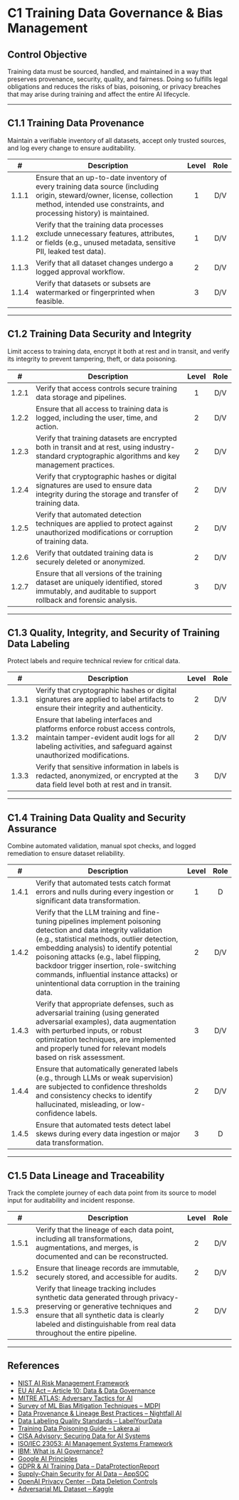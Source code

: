 # C1 Training Data Governance & Bias Management

## Control Objective

Training data must be sourced, handled, and maintained in a way that preserves provenance, security, quality, and fairness. Doing so fulfills legal obligations and reduces the risks of bias, poisoning, or privacy breaches that may arise during training and affect the entire AI lifecycle.

---

## C1.1 Training Data Provenance

Maintain a verifiable inventory of all datasets, accept only trusted sources, and log every change to ensure auditability.

|   #   | Description                                                                                                                                                                                      | Level | Role |
| :---: | ------------------------------------------------------------------------------------------------------------------------------------------------------------------------------------------------ | :---: | :--: |
| 1.1.1 | Ensure that an up-to-date inventory of every training data source (including origin, steward/owner, license, collection method, intended use constraints, and processing history) is maintained. |   1   | D/V  |
| 1.1.2 | Verify that the training data processes exclude unnecessary features, attributes, or fields (e.g., unused metadata, sensitive PII, leaked test data).                                            |   1   | D/V  |
| 1.1.3 | Verify that all dataset changes undergo a logged approval workflow.                                                                                                                              |   2   | D/V  |
| 1.1.4 | Verify that datasets or subsets are watermarked or fingerprinted when feasible.                                                                                                                  |   3   | D/V  |

---

## C1.2 Training Data Security and Integrity

Limit access to training data, encrypt it both at rest and in transit, and verify its integrity to prevent tampering, theft, or data poisoning.

|   #   | Description                                                                                                                                             | Level | Role |
| :---: | ------------------------------------------------------------------------------------------------------------------------------------------------------- | :---: | :--: |
| 1.2.1 | Verify that access controls secure training data storage and pipelines.                                                                                 |   1   | D/V  |
| 1.2.2 | Ensure that all access to training data is logged, including the user, time, and action.                                                                |   2   | D/V  |
| 1.2.3 | Verify that training datasets are encrypted both in transit and at rest, using industry-standard cryptographic algorithms and key management practices. |   2   | D/V  |
| 1.2.4 | Verify that cryptographic hashes or digital signatures are used to ensure data integrity during the storage and transfer of training data.              |   2   | D/V  |
| 1.2.5 | Verify that automated detection techniques are applied to protect against unauthorized modifications or corruption of training data.                    |   2   | D/V  |
| 1.2.6 | Verify that outdated training data is securely deleted or anonymized.                                                                                   |   2   | D/V  |
| 1.2.7 | Ensure that all versions of the training dataset are uniquely identified, stored immutably, and auditable to support rollback and forensic analysis.    |   3   | D/V  |

---

## C1.3 Quality, Integrity, and Security of Training Data Labeling

Protect labels and require technical review for critical data.

|   #   | Description                                                                                                                                                                                     | Level | Role |
| :---: | ----------------------------------------------------------------------------------------------------------------------------------------------------------------------------------------------- | :---: | :--: |
| 1.3.1 | Verify that cryptographic hashes or digital signatures are applied to label artifacts to ensure their integrity and authenticity.                                                               |   2   | D/V  |
| 1.3.2 | Ensure that labeling interfaces and platforms enforce robust access controls, maintain tamper-evident audit logs for all labeling activities, and safeguard against unauthorized modifications. |   2   | D/V  |
| 1.3.3 | Verify that sensitive information in labels is redacted, anonymized, or encrypted at the data field level both at rest and in transit.                                                          |   3   | D/V  |

---

## C1.4 Training Data Quality and Security Assurance

Combine automated validation, manual spot checks, and logged remediation to ensure dataset reliability.

|   #   | Description                                                                                                                                                                                                                                                                                                                                                                                    | Level | Role |
| :---: | ---------------------------------------------------------------------------------------------------------------------------------------------------------------------------------------------------------------------------------------------------------------------------------------------------------------------------------------------------------------------------------------------- | :---: | :--: |
| 1.4.1 | Verify that automated tests catch format errors and nulls during every ingestion or significant data transformation.                                                                                                                                                                                                                                                                           |   1   |  D   |
| 1.4.2 | Verify that the LLM training and fine-tuning pipelines implement poisoning detection and data integrity validation (e.g., statistical methods, outlier detection, embedding analysis) to identify potential poisoning attacks (e.g., label flipping, backdoor trigger insertion, role-switching commands, influential instance attacks) or unintentional data corruption in the training data. |   2   | D/V  |
| 1.4.3 | Verify that appropriate defenses, such as adversarial training (using generated adversarial examples), data augmentation with perturbed inputs, or robust optimization techniques, are implemented and properly tuned for relevant models based on risk assessment.                                                                                                                            |   3   | D/V  |
| 1.4.4 | Ensure that automatically generated labels (e.g., through LLMs or weak supervision) are subjected to confidence thresholds and consistency checks to identify hallucinated, misleading, or low-confidence labels.                                                                                                                                                                              |   2   | D/V  |
| 1.4.5 | Ensure that automated tests detect label skews during every data ingestion or major data transformation.                                                                                                                                                                                                                                                                                       |   3   |  D   |

---

## C1.5 Data Lineage and Traceability

Track the complete journey of each data point from its source to model input for auditability and incident response.

|   #   | Description                                                                                                                                                                                                                                 | Level | Role |
| :---: | ------------------------------------------------------------------------------------------------------------------------------------------------------------------------------------------------------------------------------------------- | :---: | :--: |
| 1.5.1 | Verify that the lineage of each data point, including all transformations, augmentations, and merges, is documented and can be reconstructed.                                                                                               |   2   | D/V  |
| 1.5.2 | Ensure that lineage records are immutable, securely stored, and accessible for audits.                                                                                                                                                      |   2   | D/V  |
| 1.5.3 | Verify that lineage tracking includes synthetic data generated through privacy-preserving or generative techniques and ensure that all synthetic data is clearly labeled and distinguishable from real data throughout the entire pipeline. |   2   | D/V  |

---

## References

* [NIST AI Risk Management Framework](https://www.nist.gov/itl/ai-risk-management-framework)
* [EU AI Act – Article 10: Data & Data Governance](https://artificialintelligenceact.eu/article/10/)
* [MITRE ATLAS: Adversary Tactics for AI](https://atlas.mitre.org/)
* [Survey of ML Bias Mitigation Techniques – MDPI](https://www.mdpi.com/2673-6470/4/1/1)
* [Data Provenance & Lineage Best Practices – Nightfall AI](https://www.nightfall.ai/ai-security-101/data-provenance-and-lineage)
* [Data Labeling Quality Standards – LabelYourData](https://labelyourdata.com/articles/data-labeling-quality-and-how-to-measure-it)
* [Training Data Poisoning Guide – Lakera.ai](https://www.lakera.ai/blog/training-data-poisoning)
* [CISA Advisory: Securing Data for AI Systems](https://www.cisa.gov/news-events/cybersecurity-advisories/aa25-142a)
* [ISO/IEC 23053: AI Management Systems Framework](https://www.iso.org/sectors/it-technologies/ai)
* [IBM: What is AI Governance?](https://www.ibm.com/think/topics/ai-governance)
* [Google AI Principles](https://ai.google/principles/)
* [GDPR & AI Training Data – DataProtectionReport](https://www.dataprotectionreport.com/2024/08/recent-regulatory-developments-in-training-artificial-intelligence-ai-models-under-the-gdpr/)
* [Supply-Chain Security for AI Data – AppSOC](https://www.appsoc.com/blog/ai-is-the-new-frontier-of-supply-chain-security)
* [OpenAI Privacy Center – Data Deletion Controls](https://privacy.openai.com/policies?modal=take-control)
* [Adversarial ML Dataset – Kaggle](https://www.kaggle.com/datasets/cnrieiit/adversarial-machine-learning-dataset)

